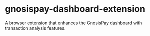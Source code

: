# gnosispay-dashboard-extension
A browser extension that enhances the GnosisPay dashboard with transaction analysis features.
